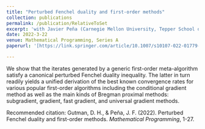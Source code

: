 ```yaml
---
title: "Perturbed Fenchel duality and first-order methods"
collection: publications
permalink: /publication/RelativeToSet
excerpt: 'with Javier Peña (Carnegie Mellon University, Tepper School of Business)'
date: 2022-3-22
venue: Mathematical Programming, Series A
paperurl: '[https://link.springer.com/article/10.1007/s10107-022-01779-7]'

---
```


We show that the iterates generated by a generic first-order meta-algorithm satisfy a canonical perturbed Fenchel duality inequality. The latter in turn 
readily yields a unified derivation of the best known convergence rates for various popular first-order algorithms including the conditional gradient 
method as well as the main kinds of Bregman proximal methods: subgradient, gradient, fast gradient, and universal gradient methods.

Recommended citation: Gutman, D. H., & Peña, J. F. (2022). Perturbed Fenchel duality and first-order methods. *Mathematical Programming*, 1-27.
